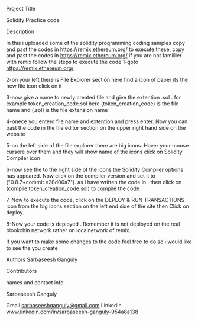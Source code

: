 Project Title

Solidity Practice code

Description

In this i uploaded some of the solidity programming coding samples copy and past the codes in https://remix.ethereum.org/ 
to execute these, copy and past the codes in https://remix.ethereum.org/ 
if you are not famillier with remix follow the steps to execute the code
1-goto https://remix.ethereum.org/

2-on your left there is File Explorer section here find a icon of paper its the new file icon click on it

3-now give a name to newly created file and give the extention .sol . for example token_creation_code.sol here (token_creation_code) is the file name and (.sol) is the file extension name

4-onece you enterd file name and extention and press enter. Now you can past the code in the file editor section on the upper right hand side on the website

5-on the left side of the file explorer there are big icons. Hover your mouse cursore over them and they will show name of the icons click on Solidity Compiler icon

6-now see the to the right side of the icons the Solidity Compiler options has appeared. Now click on the compiler version and set it to ("0.8.7+commit.e28d00a7"). as i have written the code in . then click on (compile token_creation_code.sol) to compile the code

7-Now to execute the code, click on the DEPLOY & RUN TRANSACTIONS icon from the big icons section on the left end side of the site then Click on deploy.

8-Now your code is deployed . Remember it is not deployed on the real blookchin network rather on localnetwork of remix.

If you want to make some changes to the code feel free to do so i would like to see the you create

Authors
Sarbaseesh Ganguly

Contributors 

names and contact info

Sarbaseesh Ganguly

Gmail sarbaseeshganguly@gmail.com LinkedIn www.linkedin.com/in/sarbaseesh-ganguly-954a8a138

